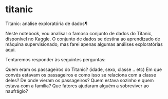 # titanic
Titanic: análise exploratória de dados¶

Neste notebook, vou analisar o famoso conjunto de dados do Titanic, disponível no Kaggle. O conjunto de dados se destina ao aprendizado de máquina supervisionado, mas farei apenas algumas análises exploratórias aqui.

Tentaremos responder às seguintes perguntas:

Quem eram os passageiros do Titanic? (idade, sexo, classe .. etc)
Em que convés estavam os passageiros e como isso se relaciona com a classe deles?
De onde vieram os passageiros?
Quem estava sozinho e quem estava com a família?
Que fatores ajudaram alguém a sobreviver ao naufrágio?

